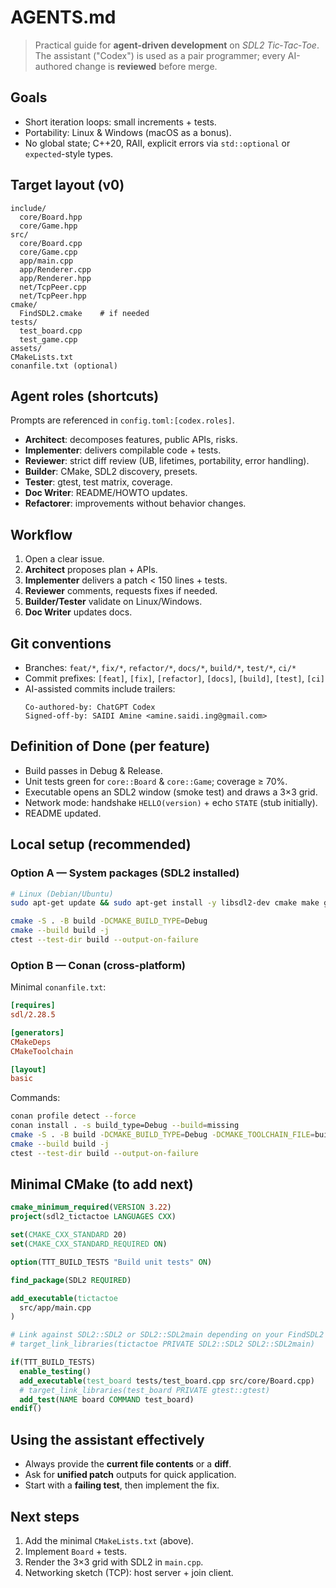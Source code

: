 # AGENTS.md

> Practical guide for **agent-driven development** on *SDL2 Tic‑Tac‑Toe*.
> The assistant ("Codex") is used as a pair programmer; every AI-authored change is **reviewed** before merge.

## Goals
- Short iteration loops: small increments + tests.
- Portability: Linux & Windows (macOS as a bonus).
- No global state; C++20, RAII, explicit errors via `std::optional` or `expected`-style types.

## Target layout (v0)
```
include/
  core/Board.hpp
  core/Game.hpp
src/
  core/Board.cpp
  core/Game.cpp
  app/main.cpp
  app/Renderer.cpp
  app/Renderer.hpp
  net/TcpPeer.cpp
  net/TcpPeer.hpp
cmake/
  FindSDL2.cmake    # if needed
tests/
  test_board.cpp
  test_game.cpp
assets/
CMakeLists.txt
conanfile.txt (optional)
```

## Agent roles (shortcuts)
Prompts are referenced in `config.toml:[codex.roles]`.
- **Architect**: decomposes features, public APIs, risks.
- **Implementer**: delivers compilable code + tests.
- **Reviewer**: strict diff review (UB, lifetimes, portability, error handling).
- **Builder**: CMake, SDL2 discovery, presets.
- **Tester**: gtest, test matrix, coverage.
- **Doc Writer**: README/HOWTO updates.
- **Refactorer**: improvements without behavior changes.

## Workflow
1. Open a clear issue.
2. **Architect** proposes plan + APIs.
3. **Implementer** delivers a patch < 150 lines + tests.
4. **Reviewer** comments, requests fixes if needed.
5. **Builder/Tester** validate on Linux/Windows.
6. **Doc Writer** updates docs.

## Git conventions
- Branches: `feat/*`, `fix/*`, `refactor/*`, `docs/*`, `build/*`, `test/*`, `ci/*`
- Commit prefixes: `[feat]`, `[fix]`, `[refactor]`, `[docs]`, `[build]`, `[test]`, `[ci]`
- AI-assisted commits include trailers:
  ```
  Co-authored-by: ChatGPT Codex
  Signed-off-by: SAIDI Amine <amine.saidi.ing@gmail.com>
  ```

## Definition of Done (per feature)
- Build passes in Debug & Release.
- Unit tests green for `core::Board` & `core::Game`; coverage ≥ 70%.
- Executable opens an SDL2 window (smoke test) and draws a 3×3 grid.
- Network mode: handshake `HELLO(version)` + echo `STATE` (stub initially).
- README updated.

## Local setup (recommended)
### Option A — System packages (SDL2 installed)
```bash
# Linux (Debian/Ubuntu)
sudo apt-get update && sudo apt-get install -y libsdl2-dev cmake make g++

cmake -S . -B build -DCMAKE_BUILD_TYPE=Debug
cmake --build build -j
ctest --test-dir build --output-on-failure
```

### Option B — Conan (cross-platform)
Minimal `conanfile.txt`:
```ini
[requires]
sdl/2.28.5

[generators]
CMakeDeps
CMakeToolchain

[layout]
basic
```
Commands:
```bash
conan profile detect --force
conan install . -s build_type=Debug --build=missing
cmake -S . -B build -DCMAKE_BUILD_TYPE=Debug -DCMAKE_TOOLCHAIN_FILE=build/Release/generators/conan_toolchain.cmake
cmake --build build -j
ctest --test-dir build --output-on-failure
```

## Minimal CMake (to add next)
```cmake
cmake_minimum_required(VERSION 3.22)
project(sdl2_tictactoe LANGUAGES CXX)

set(CMAKE_CXX_STANDARD 20)
set(CMAKE_CXX_STANDARD_REQUIRED ON)

option(TTT_BUILD_TESTS "Build unit tests" ON)

find_package(SDL2 REQUIRED)

add_executable(tictactoe
  src/app/main.cpp
)

# Link against SDL2::SDL2 or SDL2::SDL2main depending on your FindSDL2
# target_link_libraries(tictactoe PRIVATE SDL2::SDL2 SDL2::SDL2main)

if(TTT_BUILD_TESTS)
  enable_testing()
  add_executable(test_board tests/test_board.cpp src/core/Board.cpp)
  # target_link_libraries(test_board PRIVATE gtest::gtest)
  add_test(NAME board COMMAND test_board)
endif()
```

## Using the assistant effectively
- Always provide the **current file contents** or a **diff**.
- Ask for **unified patch** outputs for quick application.
- Start with a **failing test**, then implement the fix.

## Next steps
1. Add the minimal `CMakeLists.txt` (above).
2. Implement `Board` + tests.
3. Render the 3×3 grid with SDL2 in `main.cpp`.
4. Networking sketch (TCP): host server + join client.


